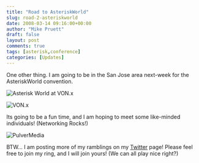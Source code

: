```yaml
---
title: "Road to AsteriskWorld"
slug: road-2-asteriskworld
date: 2008-03-14 09:16:00+00:00
author: "Mike Pruett"
draft: false
layout: post
comments: true
tags: [asterisk,conference]
categories: [Updates]
---
```


One other thing. I am going to be in the San Jose area next-week for the AsteriskWorld convention.

![Asterisk World at VON.x](/uploads/asterisk_world.png)

![VON.x](/uploads/von_x_logo.png)

Its going to be a fun time, and I am hoping to meet some like-minded individuals! (Networking Rocks!)

![PulverMedia](/uploads/pulvermedia_logo.png)

BTW... I am posting more of my ramblings on my [Twitter](http://twitter.com/amanoj) page! Please feel free to join my ring, and I will join yours! (We can all play nice right?)
